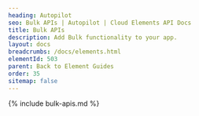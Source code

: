 ```yaml
---
heading: Autopilot
seo: Bulk APIs | Autopilot | Cloud Elements API Docs
title: Bulk APIs
description: Add Bulk functionality to your app.
layout: docs
breadcrumbs: /docs/elements.html
elementId: 503
parent: Back to Element Guides
order: 35
sitemap: false
---
```


{% include bulk-apis.md %}

